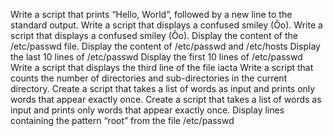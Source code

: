 Write a script that prints “Hello, World”, followed by a new line to the standard output.
Write a script that displays a confused smiley (Ôo).
Write a script that displays a confused smiley (Ôo).
Display the content of the /etc/passwd file.
Display the content of /etc/passwd and /etc/hosts
Display the last 10 lines of /etc/passwd
Display the first 10 lines of /etc/passwd
Write a script that displays the third line of the file iacta
Write a script that counts the number of directories and sub-directories in the current directory.
Create a script that takes a list of words as input and prints only words that appear exactly once.
Create a script that takes a list of words as input and prints only words that appear exactly once.
Display lines containing the pattern “root” from the file /etc/passwd

